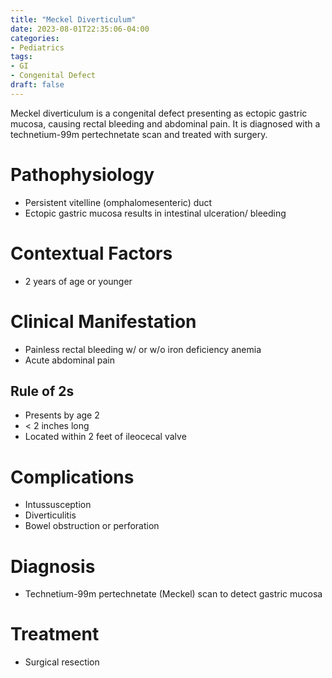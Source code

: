 ```yaml
---
title: "Meckel Diverticulum"
date: 2023-08-01T22:35:06-04:00
categories: 
- Pediatrics
tags:
- GI
- Congenital Defect
draft: false
---
```

Meckel diverticulum is a congenital defect presenting as ectopic gastric mucosa, causing rectal bleeding and abdominal pain. It is diagnosed with a technetium-99m pertechnetate scan and treated with surgery.

<!--more-->
# Pathophysiology
- Persistent vitelline (omphalomesenteric) duct
- Ectopic gastric mucosa results in intestinal ulceration/ bleeding

# Contextual Factors
- 2 years of age or younger

# Clinical Manifestation
- Painless rectal bleeding w/ or w/o iron deficiency anemia
- Acute abdominal pain

## Rule of 2s
- Presents by age 2
- < 2 inches long
- Located within 2 feet of ileocecal valve

# Complications
- Intussusception
- Diverticulitis
- Bowel obstruction or perforation

# Diagnosis
- Technetium-99m pertechnetate (Meckel) scan to detect gastric mucosa

# Treatment
- Surgical resection
